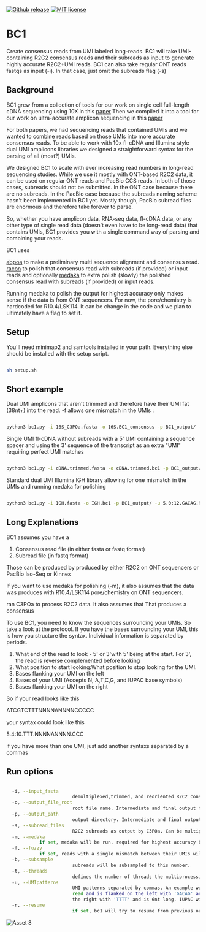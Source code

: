 [![Github release](https://img.shields.io/github/tag/christopher-vollmers/BC1.svg?label=Version)](https://github.com/christopher-vollmers/BC1/tags)
[![MIT license](https://img.shields.io/badge/License-MIT-blue.svg)](http://perso.crans.org/besson/LICENSE.html)


# BC1
Create consensus reads from UMI labeled long-reads.
BC1 will take UMI-containing R2C2 consensus reads and their subreads as input to generate highly accurate R2C2+UMI reads. 
BC1 can also take regular ONT reads fastqs as input (-i). In that case, just omit the subreads flag (-s)

## Background ##

BC1 grew from a collection of tools for our work on single cell full-length cDNA sequencing using 10X in this [paper](https://doi.org/10.1186/s13059-022-02615-z)
Then we compiled it into a tool for our work on ultra-accurate amplicon sequencing in this [paper](https://doi.org/10.1093/pnasnexus/pgae336)

For both papers, we had sequencing reads that contained UMIs and we wanted to combine reads based on those UMIs into more accurate consensus reads. 
To be able to work with 10x fl-cDNA and Illumina style dual UMI amplicons libraries we designed a straightforward syntax for the parsing of all (most?) UMIs.

We designed BC1 to scale with ever increasing read numbers in long-read sequencing studies. 
While we use it mostly with ONT-based R2C2 data, it can be used on regular ONT reads and PacBio CCS reads. In both of those cases, subreads should not be submitted. In the ONT case because there are no subreads.
In the PacBio case because the subreads naming scheme hasn't been implemented in BC1 yet. Mostly though, PacBio subread files are enormous and therefore take forever to parse.

So, whether you have amplicon data, RNA-seq data, fl-cDNA data, or any other type of single read data (doesn't even have to be long-read data) that contains UMIs, BC1 provides you with a single command way of parsing and combining your reads. 

BC1 uses 

[abpoa](https://github.com/yangao07/abPOA) to make a preliminary multi sequence alignment and consensus read.
[racon](https://github.com/isovic/racon) to polish that consensus read with subreads (if provided) or input reads
and optionally
[medaka](https://github.com/nanoporetech/medaka) to extra polish (slowly) the polished consensus read with subreads (if provided) or input reads.
 
Running medaka to polish the output for highest accuracy only makes sense if the data is from ONT sequencers. For now, the pore/chemistry is hardcoded for R10.4/LSK114. It can be change in the code and we plan to ultimately have a flag to set it.
 

## Setup ##

You'll need minimap2 and samtools installed in your path. Everything else should be installed with the setup script. 

```bash

sh setup.sh

```

## Short example ##



Dual UMI amplicons that aren't trimmed and therefore have their UMI fat (38nt+) into the read. -f allows one mismatch in the UMIs :

```bash

python3 bc1.py -i 16S_C3POa.fasta -o 16S.BC1_consensus -p BC1_output/ -s R2C2_Subreads.fastq -f -t 60 -u 5.38:50.ACAG.BDHVBDHVBDHV.AG,3.38:50.ACAG.BDHVBDHVBDHV.CG

```

Single UMI fl-cDNA without subreads with a 5' UMI containing a sequence spacer and using the 3' sequence of the transcript as an extra "UMI" requiring perfect UMI matches

```bash

python3 bc1.py -i cDNA.trimmed.fasta -o cDNA.trimmed.bc1 -p BC1_output/ -t 30 -u 5.0:12.ACAG.NNNNNTGTTCTGATTNNNNN.TGGT,3.0:10.T.NNNNNNNNNNNNNNN.

```

Standard dual UMI Illumina IGH library allowing for one mismatch in the UMIs and running medaka for polishing

```bash

python3 bc1.py -i IGH.fasta -o IGH.bc1 -p BC1_output/ -u 5.0:12.GACAG.NNNNNNNNNNNNNN.,3.0:12.GACAG.NNNNNNNNNNNNNN. -s R2C2_subreads.fastq -f -t 60 -m

```

## Long Explanations ##

BC1 assumes you have a 

1) Consensus read file (in either fasta or fastq format)
2) Subread file (in fastq format)

Those can be produced by produced by either R2C2 on ONT sequencers or PacBio Iso-Seq or Kinnex

If you want to use medaka for polishing (-m), it also assumes that the data was produces with R10.4/LSK114 pore/chemistry on ONT sequencers. 

ran C3POa to process R2C2 data. It also assumes that That produces a consensus 

To use BC1, you need to know the sequences surrounding your UMIs. So take a look at the protocol. If you have the bases surrounding your UMI, this is how you structure the syntax. Individual information is separated by periods.

1) What end of the read to look - 5' or 3'with 5' being at the start. For 3', the read is reverse complemented before looking
2) What position to start looking:What position to stop looking for the UMI.
3) Bases flanking your UMI on the left
4) Bases of your UMI (Accepts N, A,T,C,G, and IUPAC base symbols)
5) Bases flanking your UMI on the right

So if your read looks like this

ATCGTCTTTNNNNANNNNCCCCC

your syntax could look like this

5.4:10.TTT.NNNNANNNN.CCC

if you have more than one UMI, just add another syntaxs separated by a commas


## Run options ##


```bash

  -i, --input_fasta 
                        demultiplexed,trimmed, and reoriented R2C2 consensus reads as output by C3POa_postprocessing.py
  -o, --output_file_root
                        root file name. Intermediate and final output files will be start with this
  -p, --output_path
                        output directory. Intermediate and final output files will be in this directory
  -s, --subread_files
                        R2C2 subreads as output by C3POa. Can be multiple comma separated files
  -m, --medaka          
			if set, medaka will be run. required for highest accuracy but definitely slows things down. assumes data was produced with R10.4 pores at 400bp/s speed
  -f, --fuzzy           
			if set, reads with a single mismatch between their UMIs will be combined. By default, only reads with identical UMIs will be combined.
  -b, --subsample
                        subreads will be subsampled to this number.
  -t, --threads
                        defines the number of threads the multiprocessing will use
  -u, --UMIpatterns
                        UMI patterns separated by commas. An example would be '5.0:3.GACAG.NNNNNNNNNNNNNN.,3.0:3.CAC.NNNNNN.TTTT' that would indicate two UMIs. The first at the 5prime end of the read starting somewhere in the first 3 bases of the
                        read and is flanked on the left with 'GACAG' and is 14nt long. The second at the 3prime end of the read starting somewhere in the first 3 bases of the (reverse complemented) read and is flanked on the left with 'CAC' and on
                        the right with 'TTTT' and is 6nt long. IUPAC wild card bares can be used at any position
  -r, --resume          
                        if set, bc1 will try to resume from previous output. Will only consider past results that were generate with the same exact command settings.


```



![Asset 8](https://github.com/christopher-vollmers/BC1/assets/28308271/3aaab974-07ec-4c08-868f-9c4887d60a0c)


